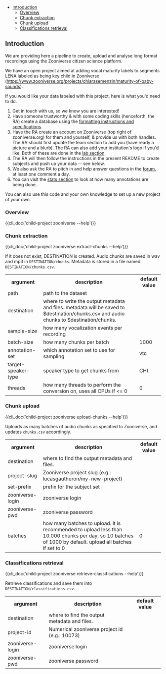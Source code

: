 - [Introduction](#introduction)
  - [Overview](#overview)
  - [Chunk extraction](#chunk-extraction)
  - [Chunk upload](#chunk-upload)
  - [Classifications retrieval](#classifications-retrieval)

## Introduction

We are providing here a pipeline to create, upload and analyse long format recordings using the Zooniverse citizen science platform.

We have an open project aimed at adding vocal maturity labels to segments LENA labeled as being key child in Zooniverse (https://www.zooniverse.org/projects/chiarasemenzin/maturity-of-baby-sounds).

If you would like your data labeled with this project, here is what you'd need to do.
1. Get in touch with us, so we know you are interested! 
2. Have someone trustworthy & with some coding skills (henceforth, the RA) create a database using the [formatting instructions and specifications](http://laac-lscp.github.io/ChildRecordsData/FORMATTING.html).
4. Have the RA create an account on Zooniverse (top right of zooniverse.org) for them and yourself, & provide us with both handles. The RA should first update the team section to add you (have ready a picture and a blurb). The RA can also add your institution's logo if you'd like. Both of these are done in the [lab section](https://www.zooniverse.org/lab/10073)
5. The RA will then follow the instructions in the present README to create subjects and push up your data -- see below.
6. We also ask the RA to pitch in and help answer questions in the [forum](https://www.zooniverse.org/projects/chiarasemenzin/maturity-of-baby-sounds/talk), at least one comment a day. 
7. You can visit the [stats section](https://www.zooniverse.org/projects/chiarasemenzin/maturity-of-baby-sounds/stats) to look at how many annotations are being done.


You can also use this code and your own knowledge to set up a new project of your own. 

### Overview

{{cli_doc('child-project zooniverse --help')}}


### Chunk extraction

{{cli_doc('child-project zooniverse extract-chunks --help')}}

If it does not exist, DESTINATION is created.
Audio chunks are saved in wav and mp3 in `DESTINATION/chunks`.
Metadata is stored in a file named `DESTINATION/chunks.csv`.

<table>
<tr>
    <th>argument</th>
    <th>description</th>
    <th>default value</th>
</tr>
<tr>
    <td>path</td>
    <td>path to the dataset</td>
    <td></td>
</tr>
<tr>
    <td>destination</td>
    <td>where to write the output metadata and files. metadata will be saved to $destination/chunks.csv and audio chunks to $destination/chunks.</td>
    <td></td>
</tr>
<tr>
    <td>sample-size</td>
    <td>how many vocalization events per recording</td>
    <td></td>
</tr>
<tr>
    <td>batch-size</td>
    <td>how many chunks per batch</td>
    <td>1000</td>
</tr>
<tr>
    <td>annotation-set</td>
    <td>which annotation set to use for sampling</td>
    <td>vtc</td>
</tr>
<tr>
    <td>target-speaker-type</td>
    <td>speaker type to get chunks from</td>
    <td>CHI</td>
</tr>
<tr>
    <td>threads</td>
    <td>how many threads to perform the conversion on, uses all CPUs if <= 0</td>
    <td>0</td>
</tr>
</table>

### Chunk upload

{{cli_doc('child-project zooniverse upload-chunks --help')}}

Uploads as many batches of audio chunks as specified to Zooniverse, and updates `chunks.csv` accordingly.

<table>
<tr>
    <th>argument</th>
    <th>description</th>
    <th>default value</th>
</tr>
<tr>
    <td>destination</td>
    <td>where to find the output metadata and files.</td>
    <td></td>
</tr>
<tr>
    <td>project-slug</td>
    <td>Zooniverse project slug (e.g.: lucasgautheron/my-new-project)</td>
    <td></td>
</tr>
<tr>
    <td>set-prefix</td>
    <td>prefix for the subject set</td>
    <td></td>
</tr>
<tr>
    <td>zooniverse-login</td>
    <td>zooniverse login</td>
    <td></td>
</tr>
<tr>
    <td>zooniverse-pwd</td>
    <td>zooniverse password</td>
    <td></td>
</tr>
<tr>
    <td>batches</td>
    <td>how many batches to upload. it is recommended to upload less than 10.000 chunks per day, so 10 batches of 1000 by default. upload all batches if set to 0</td>
    <td>0</td>
</tr>
</table>

### Classifications retrieval

{{cli_doc('child-project zooniverse retrieve-classifications --help')}}

Retrieve classifications and save them into `DESTINATION/classifications.csv`.

<table>
<tr>
    <th>argument</th>
    <th>description</th>
    <th>default value</th>
</tr>
<tr>
    <td>destination</td>
    <td>where to find the output metadata and files.</td>
    <td></td>
</tr>
<tr>
    <td>project-id</td>
    <td>Numerical zooniverse project id (e.g.: 10073)</td>
    <td></td>
</tr>
<tr>
    <td>zooniverse-login</td>
    <td>zooniverse login</td>
    <td></td>
</tr>
<tr>
    <td>zooniverse-pwd</td>
    <td>zooniverse password</td>
    <td></td>
</tr>
</table>